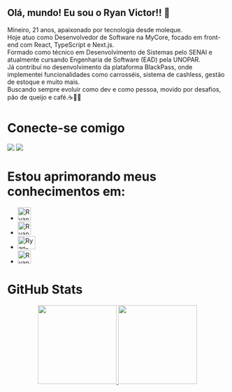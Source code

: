 ## Olá, mundo! Eu sou o Ryan Victor!! 👋
Mineiro, 21 anos, apaixonado por tecnologia desde moleque.<br>
Hoje atuo como Desenvolvedor de Software na MyCore, focado em front-end com React, TypeScript e Next.js.<br>
Formado como técnico em Desenvolvimento de Sistemas pelo SENAI e atualmente cursando Engenharia de Software (EAD) pela UNOPAR.<br>
Já contribuí no desenvolvimento da plataforma BlackPass, onde implementei funcionalidades como carrosséis, sistema de cashless, gestão de estoque e muito mais.<br>
Buscando sempre evoluir como dev e como pessoa, movido por desafios, pão de queijo e café.☕🧀🚀
# Conecte-se comigo
<a href = "mailto:ryaanvreis@gmail.com"><img src="https://img.shields.io/badge/-Gmail-%23333?style=for-the-badge&logo=gmail&logoColor=white" target="_blank"></a>
<a href="https://www.linkedin.com/in/ryan-marinho/" target="_blank"><img src="https://img.shields.io/badge/-LinkedIn-%230077B5?style=for-the-badge&logo=linkedin&logoColor=white" target="_blank"></a> 
# Estou aprimorando meus conhecimentos em:
- <img alt="Ryan-NEXT.JS" height= "30" widht= "40" src= "https://cdn.jsdelivr.net/gh/devicons/devicon@latest/icons/nextjs/nextjs-original.svg" />
- <img alt="Ryan-REACT" height= "30" widht= "40" src= "https://cdn.jsdelivr.net/gh/devicons/devicon@latest/icons/react/react-original-wordmark.svg" />
- <img alt="Ryan-JavaScript" height= "30" width= "40" src= "https://cdn.jsdelivr.net/gh/devicons/devicon@latest/icons/javascript/javascript-original.svg" />
- <img alt="Ryan-TypeScript" height= "30" widht="40" src= "https://cdn.jsdelivr.net/gh/devicons/devicon@latest/icons/typescript/typescript-original.svg" />

# GitHub Stats
<div align="center">
  <a href="https://github.com/ryanvreis">
  <img height= "180em"src= "https://github-readme-stats.vercel.app/api?username=ryanvreis&theme=black&show_icons=true"/>
  <img height= "180em"src= "https://github-readme-stats.vercel.app/api/top-langs/?username=ryanvreis&layout=compact&langs_count=7&theme=black"/>
</div>

